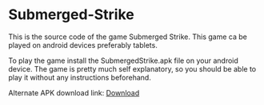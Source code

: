 # Submerged-Strike

This is the source code of the game Submerged Strike. This game ca be played on android devices preferably tablets.

To play the game install the SubmergedStrike.apk file on your android device. The game is pretty much self explanatory, so you should be able to play it without any instructions beforehand.

Alternate APK download link:
[Download](https://drive.google.com/file/d/1Ot_ffgoGqmDhSje0KaOHS3-l8I0xTlfX/view?usp=sharing)